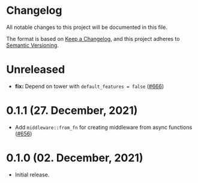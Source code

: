 # Changelog

All notable changes to this project will be documented in this file.

The format is based on [Keep a Changelog](https://keepachangelog.com/en/1.0.0/),
and this project adheres to [Semantic Versioning](https://semver.org/spec/v2.0.0.html).

# Unreleased

- **fix:** Depend on tower with `default_features = false` ([#666])

[#666]: https://github.com/tokio-rs/axum/pull/666

# 0.1.1 (27. December, 2021)

- Add `middleware::from_fn` for creating middleware from async functions ([#656])

[#656]: https://github.com/tokio-rs/axum/pull/656

# 0.1.0 (02. December, 2021)

- Initial release.
